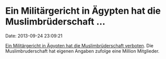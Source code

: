 Ein Militärgericht in Ägypten hat die Muslimbrüderschaft \...
=============================================================

Date: 2013-09-24 23:09:21

[Ein Militärgericht in Ägypten hat die Muslimbrüderschaft
verboten](http://www.reuters.com/article/2013/09/23/us-egypt-brotherhood-urgent-idUSBRE98M0HL20130923).
Die Muslimbruderschaft hat eigenen Angaben zufolge eine Million
Mitglieder.
